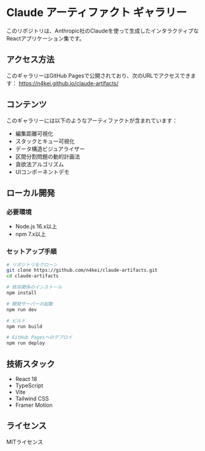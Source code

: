# Claude アーティファクト ギャラリー

このリポジトリは、Anthropic社のClaudeを使って生成したインタラクティブなReactアプリケーション集です。

## アクセス方法

このギャラリーはGitHub Pagesで公開されており、次のURLでアクセスできます：
https://n4kei.github.io/claude-artifacts/

## コンテンツ

このギャラリーには以下のようなアーティファクトが含まれています：
- 編集距離可視化
- スタックとキュー可視化
- データ構造ビジュアライザー
- 区間分割問題の動的計画法
- 貪欲法アルゴリズム
- UIコンポーネントデモ

## ローカル開発

### 必要環境
- Node.js 16.x以上
- npm 7.x以上

### セットアップ手順

```bash
# リポジトリをクローン
git clone https://github.com/n4kei/claude-artifacts.git
cd claude-artifacts

# 依存関係のインストール
npm install

# 開発サーバーの起動
npm run dev

# ビルド
npm run build

# GitHub Pagesへのデプロイ
npm run deploy
```

## 技術スタック

- React 18
- TypeScript
- Vite
- Tailwind CSS
- Framer Motion

## ライセンス

MITライセンス
